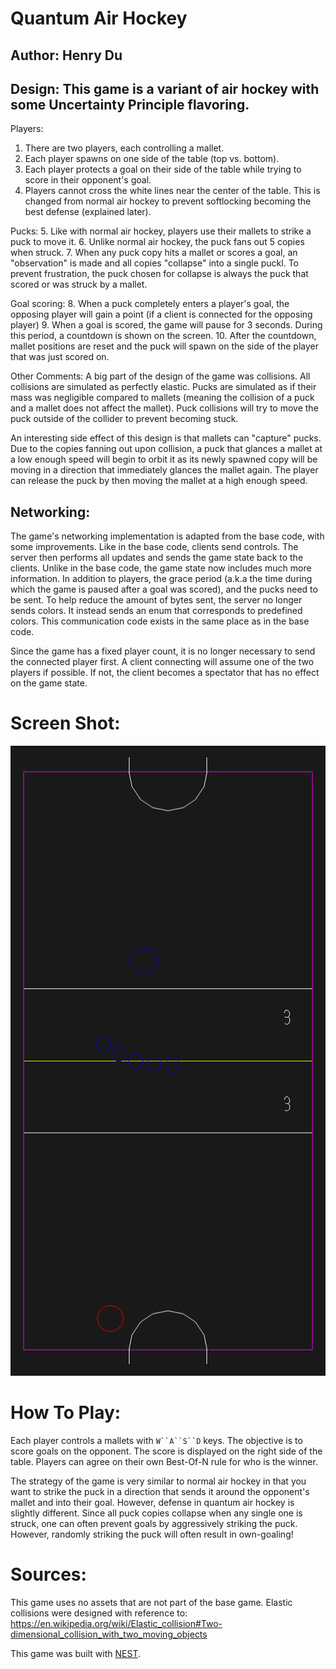 # Quantum Air Hockey

## Author: Henry Du

## Design: This game is a variant of air hockey with some Uncertainty Principle flavoring.

Players:
1. There are two players, each controlling a mallet.
2. Each player spawns on one side of the table (top vs. bottom).
3. Each player protects a goal on their side of the table while trying to score in their opponent's goal.
4. Players cannot cross the white lines near the center of the table. This is changed from normal air hockey to prevent softlocking becoming the best defense (explained later).

Pucks:
5. Like with normal air hockey, players use their mallets to strike a puck to move it.
6. Unlike normal air hockey, the puck fans out 5 copies when struck.
7. When any puck copy hits a mallet or scores a goal, an "observation" is made and all copies "collapse" into a single puckl. To prevent frustration, the puck chosen for collapse is always the puck that scored or was struck by a mallet.

Goal scoring:
8. When a puck completely enters a player's goal, the opposing player will gain a point (if a client is connected for the opposing player)
9. When a goal is scored, the game will pause for 3 seconds. During this period, a countdown is shown on the screen.
10. After the countdown, mallet positions are reset and the puck will spawn on the side of the player that was just scored on.

Other Comments:
A big part of the design of the game was collisions. All collisions are simulated as perfectly elastic. Pucks are simulated as if their mass was negligible compared to mallets (meaning the collision of a puck and a mallet does not affect the mallet). Puck collisions will try to move the puck outside of the collider to prevent becoming stuck.

An interesting side effect of this design is that mallets can "capture" pucks. Due to the copies fanning out upon collision, a puck that glances a mallet at a low enough speed will begin to orbit it as its newly spawned copy will be moving in a direction that immediately glances the mallet again. The player can release the puck by then moving the mallet at a high enough speed.

## Networking:

The game's networking implementation is adapted from the base code, with some improvements. Like in the base code, clients send controls. The server then performs all updates and sends the game state back to the clients. Unlike in the base code, the game state now includes much more information. In addition to players, the grace period (a.k.a the time during which the game is paused after a goal was scored), and the pucks need to be sent. To help reduce the amount of bytes sent, the server no longer sends colors. It instead sends an enum that corresponds to predefined colors. This communication code exists in the same place as in the base code.

Since the game has a fixed player count, it is no longer necessary to send the connected player first. A client connecting will assume one of the two players if possible. If not, the client becomes a spectator that has no effect on the game state.

# Screen Shot:

![Screen Shot](screenshot.png)

# How To Play:

Each player controls a mallets  with `W``A``S``D` keys. The objective is to score goals on the opponent. The score is displayed on the right side of the table. Players can agree on their own Best-Of-N rule for who is the winner.

The strategy of the game is very similar to normal air hockey in that you want to strike the puck in a direction that sends it around the opponent's mallet and into their goal. However, defense in quantum air hockey is slightly different. Since all puck copies collapse when any single one is struck, one can often prevent goals by aggressively striking the puck. However, randomly striking the puck will often result in own-goaling!

# Sources:

This game uses no assets that are not part of the base game. Elastic collisions were designed with reference to:
https://en.wikipedia.org/wiki/Elastic_collision#Two-dimensional_collision_with_two_moving_objects

This game was built with [NEST](NEST.md).

